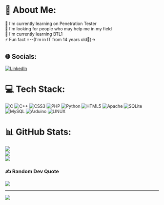 # 💫 About Me:
🔭 I'm currently learning on Penetration Tester<br>🤝 I'm looking for people who may help me in my field<br>🌱 I'm currently learning BTL1<br>⚡ Fun fact =--(I'm in IT from 14 years old🫡)->


## 🌐 Socials:
[![LinkedIn](https://img.shields.io/badge/LinkedIn-%230077B5.svg?logo=linkedin&logoColor=white)](https://linkedin.com/in/oleg-biriukov-07226824b) 

# 💻 Tech Stack:
![C](https://img.shields.io/badge/c-%2300599C.svg?style=for-the-badge&logo=c&logoColor=white) ![C++](https://img.shields.io/badge/c++-%2300599C.svg?style=for-the-badge&logo=c%2B%2B&logoColor=white) ![CSS3](https://img.shields.io/badge/css3-%231572B6.svg?style=for-the-badge&logo=css3&logoColor=white) ![PHP](https://img.shields.io/badge/php-%23777BB4.svg?style=for-the-badge&logo=php&logoColor=white) ![Python](https://img.shields.io/badge/python-3670A0?style=for-the-badge&logo=python&logoColor=ffdd54) ![HTML5](https://img.shields.io/badge/html5-%23E34F26.svg?style=for-the-badge&logo=html5&logoColor=white) ![Apache](https://img.shields.io/badge/apache-%23D42029.svg?style=for-the-badge&logo=apache&logoColor=white) ![SQLite](https://img.shields.io/badge/sqlite-%2307405e.svg?style=for-the-badge&logo=sqlite&logoColor=white) ![MySQL](https://img.shields.io/badge/mysql-%2300f.svg?style=for-the-badge&logo=mysql&logoColor=white) ![Arduino](https://img.shields.io/badge/-Arduino-00979D?style=for-the-badge&logo=Arduino&logoColor=white) ![LINUX](https://img.shields.io/badge/Linux-FCC624?style=for-the-badge&logo=linux&logoColor=black)
# 📊 GitHub Stats:
![](https://github-readme-stats.vercel.app/api?username=Oleg-Biriukov&theme=swift&hide_border=true&include_all_commits=true&count_private=true)<br/>
![](https://github-readme-streak-stats.herokuapp.com/?user=Oleg-Biriukov&theme=swift&hide_border=true)<br/>
![](https://github-readme-stats.vercel.app/api/top-langs/?username=Oleg-Biriukov&theme=swift&hide_border=true&include_all_commits=true&count_private=true&layout=compact)

### ✍️ Random Dev Quote
![](https://quotes-github-readme.vercel.app/api?type=vetical&theme=light)

---
[![](https://visitcount.itsvg.in/api?id=Oleg-Biriukov&icon=8&color=10)](https://visitcount.itsvg.in)

<script src="https://tryhackme.com/badge/850534"></script>

<!-- Proudly created with GPRM ( https://gprm.itsvg.in ) -->
